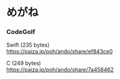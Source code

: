 めがね
======

### CodeGolf  

Swift (235 bytes)  
https://paiza.jp/poh/ando/share/ef843ce0   
  
C (249 bytes)  
https://paiza.jp/poh/ando/share/7a458462  
  
